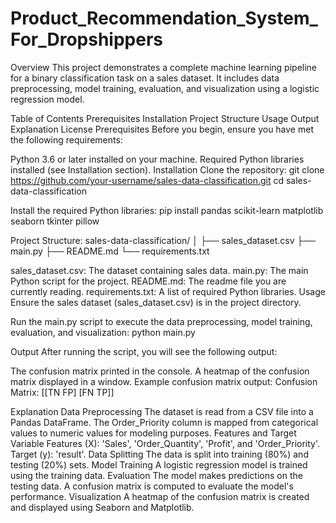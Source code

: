# Product_Recommendation_System_For_Dropshippers

Overview This project demonstrates a complete machine learning pipeline for a binary classification task on a sales dataset. It includes data preprocessing, model training, evaluation, and visualization using a logistic regression model.

Table of Contents Prerequisites Installation Project Structure Usage Output Explanation License Prerequisites Before you begin, ensure you have met the following requirements:

Python 3.6 or later installed on your machine. Required Python libraries installed (see Installation section). Installation Clone the repository: git clone https://github.com/your-username/sales-data-classification.git cd sales-data-classification

Install the required Python libraries: pip install pandas scikit-learn matplotlib seaborn tkinter pillow

Project Structure: sales-data-classification/ │ ├── sales_dataset.csv ├── main.py ├── README.md └── requirements.txt

sales_dataset.csv: The dataset containing sales data. main.py: The main Python script for the project. README.md: The readme file you are currently reading. requirements.txt: A list of required Python libraries. Usage Ensure the sales dataset (sales_dataset.csv) is in the project directory.

Run the main.py script to execute the data preprocessing, model training, evaluation, and visualization: python main.py

Output After running the script, you will see the following output:

The confusion matrix printed in the console. A heatmap of the confusion matrix displayed in a window. Example confusion matrix output: Confusion Matrix: [[TN FP] [FN TP]]

Explanation Data Preprocessing The dataset is read from a CSV file into a Pandas DataFrame. The Order_Priority column is mapped from categorical values to numeric values for modeling purposes. Features and Target Variable Features (X): 'Sales', 'Order_Quantity', 'Profit', and 'Order_Priority'. Target (y): 'result'. Data Splitting The data is split into training (80%) and testing (20%) sets. Model Training A logistic regression model is trained using the training data. Evaluation The model makes predictions on the testing data. A confusion matrix is computed to evaluate the model's performance. Visualization A heatmap of the confusion matrix is created and displayed using Seaborn and Matplotlib.
